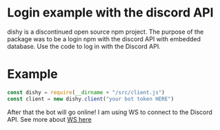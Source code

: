 # Login example with the discord API
dishy is a discontinued open source npm project.
The purpose of the package was to be a login npm with the discord API with embedded database.
Use the code to log in with the Discord API.
# Example
```javascript
const dishy = require(__dirname + "/src/client.js")
const client = new dishy.client("your bot token HERE")
```
After that the bot will go online!
I am using WS to connect to the Discord API. See more about [WS here](https://npmjs.com/ws)
